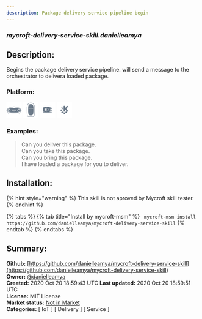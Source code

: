 ```yaml
---
description: Package delivery service pipeline begin
---
```


### _mycroft-delivery-service-skill.danielleamya_  
## Description:  
Begins the package delivery service pipeline. will send a message to the orchestrator to delivera loaded package.  
  
  
### Platform:  
 ![Mark I](../.gitbook/assets/mark-1-icon.png)  ![Mark II](../.gitbook/assets/mark-2-icon.png)  ![Picroft](../.gitbook/assets/picroft-icon.png)  ![plasmoid](../.gitbook/assets/kde.png)   
### Examples:  
> Can you deliver this package.  
> Can you take this package.  
> Can you bring this package.  
> I have loaded a package for you to deliver.  
  
## Installation:  
{% hint style="warning" %}
This skill is not aproved by Mycroft skill tester.
{% endhint %}
    
{% tabs %}
{% tab title="Install by mycroft-msm" %}
``` mycroft-msm install https://github.com/danielleamya/mycroft-delivery-service-skill```
{% endtab %}
  {% endtabs %}
    
## Summary:  
**Github:** [https://github.com/danielleamya/mycroft-delivery-service-skill](https://github.com/danielleamya/mycroft-delivery-service-skill)  
**Owner:** [@danielleamya](https://github.com/danielleamya)  
**Created:** 2020 Oct 20 18:59:43 UTC  **Last updated:** 2020 Oct 20 18:59:51 UTC  
**License:** MIT License  
**Market status:** [Not in Market](https://market.mycroft.ai/skill/)  
**Categories:** [ IoT ] [ Delivery ] [ Service ]   
